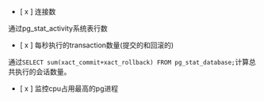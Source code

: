 
- [ x ] 连接数

通过pg_stat_activity系统表行数

- [ x ] 每秒执行的transaction数量(提交的和回滚的)

通过`SELECT sum(xact_commit+xact_rollback) FROM pg_stat_database;`计算总共执行的会话数量。

- [ x ] 监控cpu占用最高的pg进程

